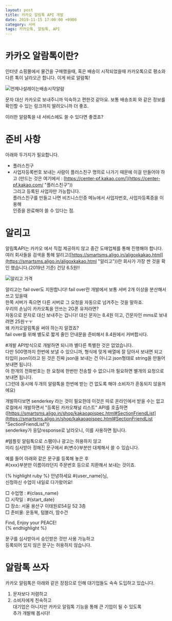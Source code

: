 ```yaml
---
layout: post
title: 카카오 알림톡 API 개발
date: 2019-11-15 17:00:00 +0900
category: 서버
tags: 카카오톡, 알림톡, API
---
```



# 카카오 알람톡이란?
인터넷 쇼핑몰에서 물건을 구매했을때, 혹은 배송이 시작되었을때
카카오톡으로 평소와 다른 톡이 날라오곤 합니다.
이게 바로 알람톡!

![언제나설레이는배송시작알람](https://user-images.githubusercontent.com/7343388/68920839-e9bc5700-07b9-11ea-8ba0-cf080b841011.jpg)

문자 대신 카카오로 보내주니까 익숙하고 편한것 같아요.
보통 배송조회 와 같은 정보를 확인할 수 있는 링크까지 딸려오니까 더 좋죠.

이러한 알람톡을 내 서비스에도 쓸 수 있다면 좋겠죠?

# 준비 사항
아래와 두가지가 필요합니다.  
- 플러스친구
- 사업자등록번호
보내는 사람이 플러스친구 명의로 나가기 때문에 이걸 만들어야 하고
(만드는 것은 여기에서 : [https://center-pf.kakao.com/](https://center-pf.kakao.com/ "플러스친구"))  
그리고 등록된 사업자만 가능합니다.  
플러스친구를 만들고 나면 비즈니스인증 메뉴에서 사업자번호, 사업자등록증을 이용해  
인증을 완료해야 쓸 수 있다는 점.   


# 알리고
알림톡API는 카카오 에서 직접 제공하지 않고 중간 도매업체를 통해 진행해야 합니다.
여러 회사들을 검색을 통해 알리고([https://smartsms.aligo.in/aligoxkakao.html](https://smartsms.aligo.in/aligoxkakao.html "알리고"))란 회사가 
가장 싼 것을 확인 했습니다.(2019년 기준)
건당 6.5원!!

![알리고 가격](https://smartsms.aligo.in/img/add/main_sl_img4.jpg)

알리고는 fail over도 지원합니다! 
fail over란 개발에서 보통 서버 2개 이상을 분산해서 쓰고 있을때  
한쪽 서버가 죽으면 다른 서버로 그 요청을 자동으로 넘겨주는 것을 말하죠.  
우리의 손님이 카카오톡을 안쓰는 2G폰 유저라면?  
자동으로 문자로 대신 보내주는 겁니다! 
대신 문자는 8.4원 이고, 긴문자인 mms로 보내려면 25원ㅜㅜ  
왜 카카오알림톡을 써야 하는지 알겠죠?  
fail over를 위해 별도로 짧게 줄인 안내문을 준비해서 8.4원에서 커버합시다.  


#개발
API방식으로 개발하면 되니까 별다른 특별한 것은 없었습니다.  
다만 500명까지 한번에 보낼 수 있으니까, 형식에 맞게 배열에 잘 담아서 보내면 되고  
타입이 json이라고 된 것은 진짜 json을 보내는 건 아니고 json형태로 string을 만들어 보내면 됩니다.   
아 한개의 전화번호는 한 요청에 한번만 전송할 수 없으니까 필요하면 별개의 요청으로 보내면 됩니다.  
(그런데 동시에 두개의 알람톡을 한번에 받는 건 없도록 해야 소비자가 혼동되지 않을꺼에요)

개발하다보면 senderkey 라는 것이 필요한데 이것은 따로 온라인에서 받을 수는 없고  
로컬에서 개발하면서 "등록된 카카오채널 리스트" API를 호출하면
([https://smartsms.aligo.in/shop/kakaoapispec.html#SectionFriendList](https://smartsms.aligo.in/shop/kakaoapispec.html#SectionFriendList "SectionFriendList"))  
senderkey가 응답response로 날라오니, 이를 사용하면 됩니다.  

#템플릿
알림톡으로 스팸이나 광고는 허용하지 않고  
미리 심사받아 정해진 문구에서 #{변수}부분만 대체해서 쓸 수 있습니다.  

예를 들어 아래와 같은 문구를 등록해 놓은 후  
#{xxx}부분만 이름이라던지 주문번호 등으로 치환해서 보내는 것이죠.  

{% highlight ruby %}
안녕하세요 #{user_name}님,  
신청하신 수업이 내일로 다가왔어요!  

□ 수업명 : #{class_name}  
□ 시작일 : #{start_date}  
□ 장소: 서울 용산구 이태원로54길 52 3층  
□ 준비물: 운동복, 텀블러, 땀수건  

Find, Enjoy your PEACE!  
{% endhighlight %}


문구를 심사받아서 승인받은 것만 사용 가능하고  
등록되어 있지 않은 문구는 허용하지 않습니다.  

# 알람톡 쓰자
카카오 알림톡은 아래와 같은 장점으로 인해 대기업들도 속속 도입하고 있습니다.  
1. 문자보다 저렴하고  
2. 소비자에게 친숙하고  
대기업은 아니지만 카카오 알림톡 기능을 통해 큰 기업이 될 수 있도록  
추가 개발해 봅시다!  
